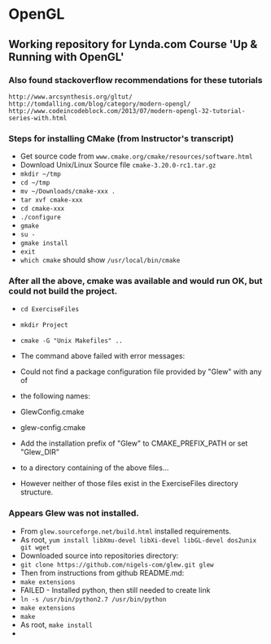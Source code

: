 # OpenGL
Working repository for Lynda.com Course \'Up &amp; Running with OpenGL\'
---------------------------------------------------------------

### Also found stackoverflow recommendations for these tutorials  
`http://www.arcsynthesis.org/gltut/`  
`http://tomdalling.com/blog/category/modern-opengl/`  
`http://www.codeincodeblock.com/2013/07/modern-opengl-32-tutorial-series-with.html`  

### Steps for installing CMake (from Instructor\'s transcript)
- Get source code from `www.cmake.org/cmake/resources/software.html`  
- Download Unix/Linux Source file `cmake-3.20.0-rc1.tar.gz`  
- `mkdir ~/tmp`  
- `cd ~/tmp`  
- `mv ~/Downloads/cmake-xxx .`  
- `tar xvf cmake-xxx`  
- `cd cmake-xxx`  
- `./configure`  
- `gmake`  
- `su -`  
- `gmake install`  
- `exit`
- `which cmake` should show `/usr/local/bin/cmake`  

### After all the above, cmake was available and would run OK, but could not build the project.
- `cd ExerciseFiles`  
- `mkdir Project`  
- `cmake -G "Unix Makefiles" ..`  
- The command above failed with error messages: 
- Could not find a package configuration file provided by "Glew" with any of  
- the following names:
  
- GlewConfig.cmake  
- glew-config.cmake
  
- Add the installation prefix of "Glew" to CMAKE\_PREFIX\_PATH or set "Glew\_DIR"  
- to a directory containing of the above files...   
- However neither of those files exist in the ExerciseFiles directory structure.  

### Appears Glew was not installed.
- From `glew.sourceforge.net/build.html` installed requirements.  
- As root, `yum install libXmu-devel libXi-devel libGL-devel dos2unix git wget`  
- Downloaded source into repositories directory:
- `git clone https://github.com/nigels-com/glew.git glew`  
- Then from instructions from github README.md:  
- `make extensions`  
- FAILED - Installed python, then still needed to create link
- `ln -s /usr/bin/python2.7 /usr/bin/python`  
- `make extensions`  
- `make`  
- As root, `make install`  
- 



